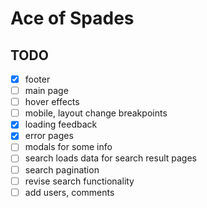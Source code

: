 # Ace of Spades

## TODO

- [x] footer
- [ ] main page
- [ ] hover effects
- [ ] mobile, layout change breakpoints
- [x] loading feedback
- [x] error pages
- [ ] modals for some info
- [ ] search loads data for search result pages
- [ ] search pagination
- [ ] revise search functionality
- [ ] add users, comments
